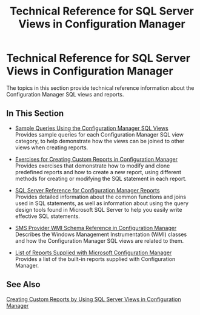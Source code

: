 ﻿---
title: Technical Reference for SQL Server Views in Configuration Manager
TOCTitle: Technical Reference for SQL Server Views in Configuration Manager
ms:assetid: 91509212-3ad2-459c-94fc-1b30e2cb929e
ms:mtpsurl: https://technet.microsoft.com/en-us/library/Dn581974(v=TechNet.10)
ms:contentKeyID: 60772039
ms.date: 07/27/2015
mtps_version: v=TechNet.10
---

<div data-xmlns="http://www.w3.org/1999/xhtml">

<div class="topic">

<div>

# Technical Reference for SQL Server Views in Configuration Manager

</div>

<div id="mainSection">

<div id="mainBody">

<div class="introduction">

The topics in this section provide technical reference information about the Configuration Manager SQL views and reports.

</div>

<div>

## In This Section

<div class="section">

  - [Sample Queries Using the Configuration Manager SQL Views](dn581971\(v=technet.10\).md)  
    Provides sample queries for each Configuration Manager SQL view category, to help demonstrate how the views can be joined to other views when creating reports.

  - [Exercises for Creating Custom Reports in Configuration Manager](dn582005\(v=technet.10\).md)  
    Provides exercises that demonstrate how to modify and clone predefined reports and how to create a new report, using different methods for creating or modifying the SQL statement in each report.

  - [SQL Server Reference for Configuration Manager Reports](dn581992\(v=technet.10\).md)  
    Provides detailed information about the common functions and joins used in SQL statements, as well as information about using the query design tools found in Microsoft SQL Server to help you easily write effective SQL statements.

  - [SMS Provider WMI Schema Reference in Configuration Manager](dn581979\(v=technet.10\).md)  
    Describes the Windows Management Instrumentation (WMI) classes and how the Configuration Manager SQL views are related to them.

  - [List of Reports Supplied with Microsoft Configuration Manager](dn581998\(v=technet.10\).md)  
    Provides a list of the built-in reports supplied with Configuration Manager.

</div>

</div>

<div>

## See Also

[Creating Custom Reports by Using SQL Server Views in Configuration Manager](creating-custom-reports-using-sql-server-views.md)  

</div>

</div>

</div>

</div>

</div>

